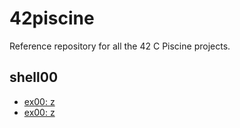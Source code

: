 # 42piscine

Reference repository for all the 42 C Piscine projects.

## shell00

- [ex00: z](https://github.com/mlrcbsousa/42piscine/blob/main/shell00/ex00/z)
- [ex00: z](/shell00/ex00/z)
